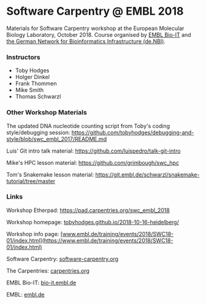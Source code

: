# Software Carpentry @ EMBL 2018

Materials for Software Carpentry workshop at the European Molecular Biology Laboratory, October 2018. Course organised by 
[EMBL Bio-IT](https://bio-it.embl.de) and [the German Network for Bioinformatics Infrastructure (de.NBI)](http://www.denbi.de).

### Instructors

- Toby Hodges
- Holger Dinkel
- Frank Thommen
- Mike Smith
- Thomas Schwarzl

### Other Workshop Materials

The updated DNA nucleotide counting script from Toby's coding style/debugging session: https://github.com/tobyhodges/debugging-and-style/blob/swc_embl_2017/README.md

Luis' Git intro talk material: https://github.com/luispedro/talk-git-intro

Mike's HPC lesson material: https://github.com/grimbough/swc_hpc

Tom's Snakemake lesson material: https://git.embl.de/schwarzl/snakemake-tutorial/tree/master

### Links

Workshop Etherpad: https://pad.carpentries.org/swc_embl_2018

Workshop homepage: [tobyhodges.github.io/2018-10-16-heidelberg/](https://tobyhodges.github.io/2018-10-16-heidelberg/)

Workshop info page: [www.embl.de/training/events/2018/SWC18-01/index.html](https://www.embl.de/training/events/2018/SWC18-01/index.html)

Software Carpentry: [software-carpentry.org](https://software-carpentry.org/)

The Carpentries: [carpentries.org](https://carpentries.org)

EMBL Bio-IT: [bio-it.embl.de](https://bio-it.embl.de)

EMBL: [embl.de](https://embl.de)

